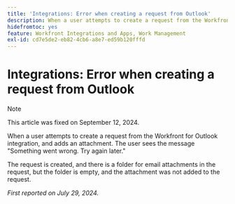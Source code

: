 ```yaml
---
title: 'Integrations: Error when creating a request from Outlook'
description: When a user attempts to create a request from the Workfront for Outlook integration, and adds an attachment. The user sees the message Something went wrong. Try again later.
hidefromtoc: yes
feature: Workfront Integrations and Apps, Work Management
exl-id: cd7e5de2-eb82-4cb6-a8e7-ed59b120fffd
---
```

# Integrations: Error when creating a request from Outlook

>[!NOTE] 
>
>This article was fixed on September 12, 2024.

When a user attempts to create a request from the Workfront for Outlook integration, and adds an attachment. The user sees the message "Something went wrong. Try again later."

The request is created, and there is a folder for email attachments in the request, but the folder is empty, and the attachment was not added to the request.

_First reported on July 29, 2024._
